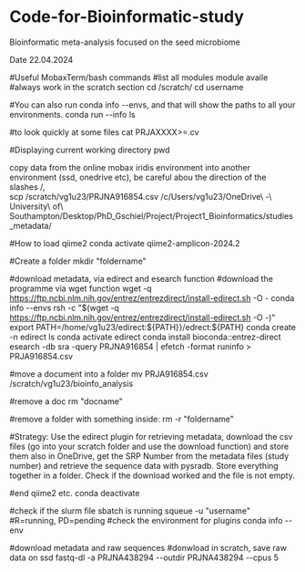 # Code-for-Bioinformatic-study
Bioinformatic meta-analysis focused on the seed microbiome

Date 22.04.2024

#Useful MobaxTerm/bash commands
#list all modules
module availe 
#always work in the scratch section
cd /scratch/
cd username

#You can also run conda info --envs, and that will show the paths to all your environments.
conda run --info
ls

#to look quickly at some files
cat PRJAXXXX>=.cv

#Displaying current working directory
pwd

copy data from the online mobax iridis environment into another environment (ssd, onedrive etc), be careful abou the direction of the slashes /,\
scp /scratch/vg1u23/PRJNA916854.csv /c/Users/vg1u23/OneDrive\ -\ University\ of\ Southampton/Desktop/PhD_Gschiel/Project/Project1_Bioinformatics/studies_metadata/

#How to load qiime2
conda activate qiime2-amplicon-2024.2

#Create a folder
mkdir "foldername"

#download metadata, via edirect and esearch function
#download the programme via wget function 
wget -q https://ftp.ncbi.nlm.nih.gov/entrez/entrezdirect/install-edirect.sh -O -
conda info --envs
rsh -c "$(wget -q https://ftp.ncbi.nlm.nih.gov/entrez/entrezdirect/install-edirect.sh -O -)"
export PATH=/home/vg1u23/edirect:\${PATH}}/edrect:${PATH}
conda create -n edirect
ls
conda activate edirect
conda install bioconda::entrez-direct
esearch -db sra -query PRJNA916854 | efetch -format runinfo > PRJA916854.csv

#move a document into a folder
mv PRJA916854.csv /scratch/vg1u23/bioinfo_analysis

#remove a doc
rm "docname"

#remove a folder with something inside:
rm -r "foldername"


#Strategy: Use the edirect plugin for retrieving metadata, download the csv files (go into your scratch folder and use the download function) and store them also in OneDrive, get the SRP Number from the metadata files (study number) and retrieve the sequence data with pysradb. Store everything together in a folder. Check if the download worked and the file is not empty.

#end qiime2 etc.
conda deactivate

#check if the slurm file sbatch is running
squeue -u "username"
#R=running, PD=pending
#check the environment for plugins
conda info --env

#download metadata and raw sequences
#donwload in scratch, save raw data on ssd
fastq-dl -a PRJNA438294 --outdir PRJNA438294 --cpus 5 

